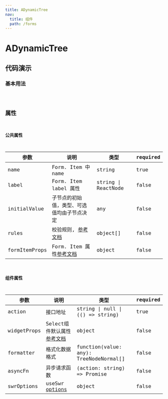 ```yaml
---
title: ADynamicTree
nav:
  title: 组件
  path: /forms
---
```


# ADynamicTree

## 代码演示

### 基本用法

<code src="./demo/demo1.tsx" />

## 属性

### 公共属性

| 参数                  | 说明                                                                                                                                  | 类型                | required |
| --------------------- | ------------------------------------------------------------------------------------------------------------------------------------- | ------------------- | -------- |
| name                  | Form. Item 中 name                                                                                                                            | string              | true     |
| label                 | Form. Item label 属性                                                                                                                  | string \| ReactNode | false    |
| initialValue          | 子节点的初始值，类型、可选值均由子节点决定                                                                                            | any                 | false    |
| rules                 | 校验规则, [参考文档](https://ant.design/components/form-cn/#Rule)                                     | object[]            | false    |
| formItemProps         | Form. Item 属性[参考文档](https://ant.design/components/form-cn/#Form.Item)                                                            | object              | false    |

### 组件属性

| 参数          | 说明                  | 类型                                                                                           | required |
| ------------- | --------------------- | ---------------------------------------------------------------------------------------------- | -------- |
| action | 接口地址 |      string \| null \| (() => string)        | true    |
| widgetProps | Select组件默认属性 [参考文档](https://ant.design/components/tree-cn/#API) | object              | false    |
| formatter | 格式化数据格式 |      function(value: any): TreeNodeNormal[]        | false    |
| asyncFn | 异步请求函数 | (action: string) => Promise | false |
| swrOptions | useSwr [options](https://github.com/vercel/swr#options) | object | false |

